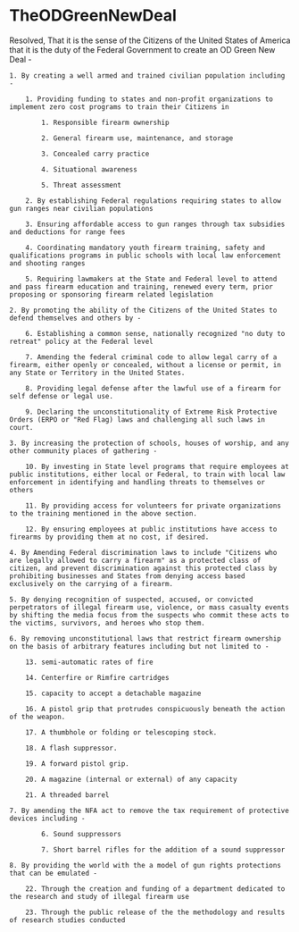 # TheODGreenNewDeal
Resolved, That it is the sense of the Citizens of the United States of America that it is the duty of the Federal Government to create an OD Green New Deal - 

    1. By creating a well armed and trained civilian population including - 

        1. Providing funding to states and non-profit organizations to implement zero cost programs to train their Citizens in

            1. Responsible firearm ownership

            2. General firearm use, maintenance, and storage

            3. Concealed carry practice

            4. Situational awareness

            5. Threat assessment 

        2. By establishing Federal regulations requiring states to allow gun ranges near civilian populations

        3. Ensuring affordable access to gun ranges through tax subsidies and deductions for range fees

        4. Coordinating mandatory youth firearm training, safety and qualifications programs in public schools with local law enforcement and shooting ranges

        5. Requiring lawmakers at the State and Federal level to attend and pass firearm education and training, renewed every term, prior proposing or sponsoring firearm related legislation

    2. By promoting the ability of the Citizens of the United States to defend themselves and others by -

        6. Establishing a common sense, nationally recognized "no duty to retreat" policy at the Federal level

        7. Amending the federal criminal code to allow legal carry of a firearm, either openly or concealed, without a license or permit, in any State or Territory in the United States.

        8. Providing legal defense after the lawful use of a firearm for self defense or legal use.

        9. Declaring the unconstitutionality of Extreme Risk Protective Orders (ERPO or "Red Flag) laws and challenging all such laws in court.

    3. By increasing the protection of schools, houses of worship, and any other community places of gathering -

        10. By investing in State level programs that require employees at public institutions, either local or Federal, to train with local law enforcement in identifying and handling threats to themselves or others

        11. By providing access for volunteers for private organizations to the training mentioned in the above section.

        12. By ensuring employees at public institutions have access to firearms by providing them at no cost, if desired.

    4. By Amending Federal discrimination laws to include "Citizens who are legally allowed to carry a firearm" as a protected class of citizen, and prevent discrimination against this protected class by prohibiting businesses and States from denying access based exclusively on the carrying of a firearm.

    5. By denying recognition of suspected, accused, or convicted perpetrators of illegal firearm use, violence, or mass casualty events by shifting the media focus from the suspects who commit these acts to the victims, survivors, and heroes who stop them.

    6. By removing unconstitutional laws that restrict firearm ownership on the basis of arbitrary features including but not limited to - 

        13. semi-automatic rates of fire

        14. Centerfire or Rimfire cartridges

        15. capacity to accept a detachable magazine 

        16. A pistol grip that protrudes conspicuously beneath the action of the weapon.

        17. A thumbhole or folding or telescoping stock.

        18. A flash suppressor.

        19. A forward pistol grip.

        20. A magazine (internal or external) of any capacity

        21. A threaded barrel

    7. By amending the NFA act to remove the tax requirement of protective devices including - 

            6. Sound suppressors

            7. Short barrel rifles for the addition of a sound suppressor

    8. By providing the world with the a model of gun rights protections that can be emulated - 

        22. Through the creation and funding of a department dedicated to the research and study of illegal firearm use

        23. Through the public release of the the methodology and results of research studies conducted

